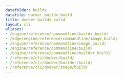 ```yaml
---
datafolder: buildx
datafile: docker_buildx_build
title: docker buildx build
layout: cli
aliases:
- /engine/reference/commandline/buildx_build/
- /edge/engine/reference/commandline/image_build/
- /engine/reference/commandline/image_build/
- /engine/reference/commandline/build/
- /engine/reference/commandline/builder_build/
- /reference/cli/docker/build/
- /reference/cli/docker/builder/build/
- /reference/cli/docker/image/build/
---
```


<!--
This page is automatically generated from Docker's source code. If you want to
suggest a change to the text that appears here, open a ticket or pull request
in the source repository on GitHub:

https://github.com/docker/buildx
-->
